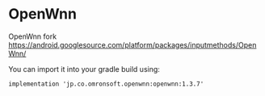 # OpenWnn
OpenWnn fork https://android.googlesource.com/platform/packages/inputmethods/OpenWnn/

You can import it into your gradle build using:

`implementation 'jp.co.omronsoft.openwnn:openwnn:1.3.7'`
